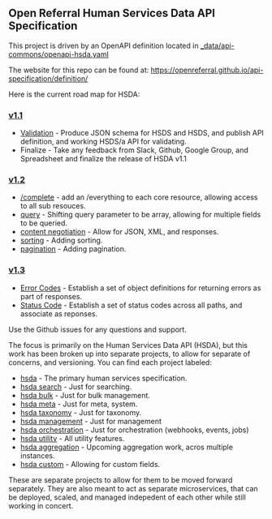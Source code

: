 ## Open Referral Human Services Data API Specification

This project is driven by an OpenAPI definition located in [_data/api-commons/openapi-hsda.yaml](https://github.com/openreferral/api-specification/blob/master/_data/api-commons/openapi-hsda.yaml)

The website for this repo can be found at: https://openreferral.github.io/api-specification/definition/

Here is the current road map for HSDA:

### [v1.1](https://github.com/openreferral/api-specification/issues?q=is%3Aissue+is%3Aopen+label%3Av1.1)

- [Validation](https://github.com/openreferral/api-specification/issues/43) - Produce JSON schema for HSDS and HSDS, and publish API definition, and working HSDS/a API for validating.
- Finalize - Take any feedback from Slack, Github, Google Group, and Spreadsheet and finalize the release of HSDA v1.1

### [v1.2](https://github.com/openreferral/api-specification/issues?q=is%3Aissue+is%3Aopen+label%3Av1.2)

- [/complete](https://github.com/openreferral/api-specification/issues/45) - add an /everything to each core resource, allowing access to all sub resouces.
- [query](query) - Shifting query parameter to be array, allowing for multiple fields to be queried.
- [content negotiation](https://github.com/openreferral/api-specification/issues/39) - Allow for JSON, XML, and responses.
- [sorting](https://github.com/openreferral/api-specification/issues/12) - Adding sorting.
- [pagination](https://github.com/openreferral/api-specification/issues/10) - Adding pagination.

### [v1.3](https://github.com/openreferral/api-specification/issues?q=is%3Aissue+is%3Aopen+label%3Av1.3)

- [Error Codes](https://github.com/openreferral/api-specification/issues/47) - Establish a set of object definitions for returning errors as part of responses.
- [Status Code](https://github.com/openreferral/api-specification/issues/48) - Establish a set of status codes across all paths, and associate as reponses.

Use the Github issues for any questions and support.

The focus is primarily on the Human Services Data API (HSDA), but this work has been broken up into separate projects, to allow for separate of concerns, and versioning. You can find each project labeled:

- [hsda](https://github.com/openreferral/api-specification/labels/hsda) - The primary human services specification.
- [hsda search](https://github.com/openreferral/api-specification/labels/hsda-search) - Just for searching.
- [hsda bulk](https://github.com/openreferral/api-specification/labels/hsda-bulk) - Just for bulk management.
- [hsda meta](https://github.com/openreferral/api-specification/labels/hsda-meta) - Just for meta, system.
- [hsda taxonomy](https://github.com/openreferral/api-specification/labels/hsda-taxonomy) - Just for taxonomy.
- [hsda management](https://github.com/openreferral/api-specification/labels/hsda-management) - Just for management
- [hsda orchestration](https://github.com/openreferral/api-specification/labels/hsda-orchestration) - Just for orchestration (webhooks, events, jobs)
- [hsda utility](https://github.com/openreferral/api-specification/labels/hsda-utility) - All utility features.
- [hsda aggregation](https://github.com/openreferral/api-specification/labels/hsda-aggregation) - Upcoming aggregation work, acros multiple instances.
- [hsda custom](https://github.com/openreferral/api-specification/labels/hsda-custom) - Allowing for custom fields.

These are separate projects to allow for them to be moved forward separately. They are also meant to act as separate microservices, that can be deployed, scaled, and managed indepedent of each other while still working in concert.
